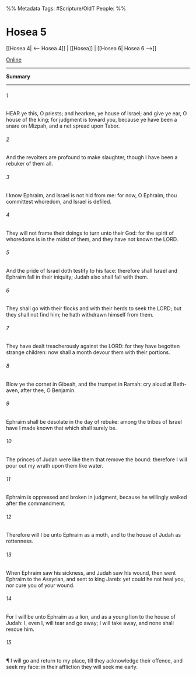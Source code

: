 

%% Metadata
Tags: #Scripture/OldT
People: 
%%
# Hosea 5
[[Hosea 4| <-- Hosea 4]] | [[Hosea]] | [[Hosea 6| Hosea 6 -->]]

[Online](https://churchofjesuschrist.org/study/scriptures/ot/hosea/5?lang=eng)

---
__Summary__



---

###### 1
HEAR ye this, O priests; and hearken, ye house of Israel; and give ye ear, O house of the king; for judgment is toward you, because ye have been a snare on Mizpah, and a net spread upon Tabor.
###### 2
And the revolters are profound to make slaughter, though I have been a rebuker of them all.
###### 3
I know Ephraim, and Israel is not hid from me: for now, O Ephraim, thou committest whoredom, and Israel is defiled.
###### 4
They will not frame their doings to turn unto their God: for the spirit of whoredoms is in the midst of them, and they have not known the LORD.
###### 5
And the pride of Israel doth testify to his face: therefore shall Israel and Ephraim fall in their iniquity; Judah also shall fall with them.
###### 6
They shall go with their flocks and with their herds to seek the LORD; but they shall not find him; he hath withdrawn himself from them.
###### 7
They have dealt treacherously against the LORD: for they have begotten strange children: now shall a month devour them with their portions.
###### 8
Blow ye the cornet in Gibeah, and the trumpet in Ramah: cry aloud at Beth-aven, after thee, O Benjamin.
###### 9
Ephraim shall be desolate in the day of rebuke: among the tribes of Israel have I made known that which shall surely be.
###### 10
The princes of Judah were like them that remove the bound: therefore I will pour out my wrath upon them like water.
###### 11
Ephraim is oppressed and broken in judgment, because he willingly walked after the commandment.
###### 12
Therefore will I be unto Ephraim as a moth, and to the house of Judah as rottenness.
###### 13
When Ephraim saw his sickness, and Judah saw his wound, then went Ephraim to the Assyrian, and sent to king Jareb: yet could he not heal you, nor cure you of your wound.
###### 14
For I will be unto Ephraim as a lion, and as a young lion to the house of Judah: I, even I, will tear and go away; I will take away, and none shall rescue him.
###### 15
¶ I will go and return to my place, till they acknowledge their offence, and seek my face: in their affliction they will seek me early.



